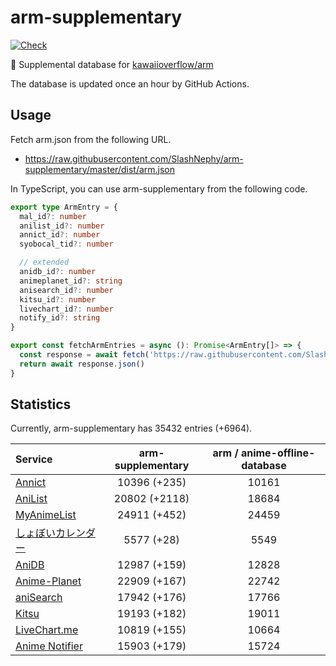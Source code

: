 # arm-supplementary

[![Check](https://github.com/SlashNephy/arm-supplementary/actions/workflows/check-node.yml/badge.svg)](https://github.com/SlashNephy/arm-supplementary/actions/workflows/check-node.yml)

💊 Supplemental database for [kawaiioverflow/arm](https://github.com/kawaiioverflow/arm)

The database is updated once an hour by GitHub Actions.

## Usage

Fetch arm.json from the following URL.

- https://raw.githubusercontent.com/SlashNephy/arm-supplementary/master/dist/arm.json

In TypeScript, you can use arm-supplementary from the following code.

```TypeScript
export type ArmEntry = {
  mal_id?: number
  anilist_id?: number
  annict_id?: number
  syobocal_tid?: number

  // extended
  anidb_id?: number
  animeplanet_id?: string
  anisearch_id?: number
  kitsu_id?: number
  livechart_id?: number
  notify_id?: string
}

export const fetchArmEntries = async (): Promise<ArmEntry[]> => {
  const response = await fetch('https://raw.githubusercontent.com/SlashNephy/arm-supplementary/master/dist/arm.json')
  return await response.json()
}
```

## Statistics

Currently, arm-supplementary has 35432 entries (+6964).

| Service                                     | arm-supplementary | arm / anime-offline-database |
| :------------------------------------------ | :---------------: | :--------------------------: |
| [Annict](https://annict.com)                |   10396 (+235)    |            10161             |
| [AniList](https://anilist.co)               |   20802 (+2118)   |            18684             |
| [MyAnimeList](https://myanimelist.net)      |   24911 (+452)    |            24459             |
| [しょぼいカレンダー](https://cal.syoboi.jp) |    5577 (+28)     |             5549             |
| [AniDB](https://anidb.net)                  |   12987 (+159)    |            12828             |
| [Anime-Planet](https://anime-planet.com)    |   22909 (+167)    |            22742             |
| [aniSearch](https://anisearch.com)          |   17942 (+176)    |            17766             |
| [Kitsu](https://kitsu.io)                   |   19193 (+182)    |            19011             |
| [LiveChart.me](https://livechart.me)        |   10819 (+155)    |            10664             |
| [Anime Notifier](https://notify.moe)        |   15903 (+179)    |            15724             |
